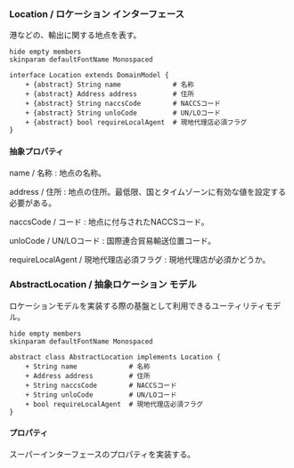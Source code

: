 ### Location / ロケーション インターフェース

港などの、輸出に関する地点を表す。

```plantuml
hide empty members
skinparam defaultFontName Monospaced

interface Location extends DomainModel {
    + {abstract} String name             # 名称
    + {abstract} Address address         # 住所
    + {abstract} String naccsCode        # NACCSコード
    + {abstract} String unloCode         # UN/LOコード
    + {abstract} bool requireLocalAgent  # 現地代理店必須フラグ 
}
```

#### 抽象プロパティ

name / 名称
: 地点の名称。

address / 住所
: 地点の住所。最低限、国とタイムゾーンに有効な値を設定する必要がある。

naccsCode / コード
: 地点に付与されたNACCSコード。

unloCode / UN/LOコード
: 国際連合貿易輸送位置コード。

requireLocalAgent / 現地代理店必須フラグ
: 現地代理店が必須かどうか。

### AbstractLocation / 抽象ロケーション モデル

ロケーションモデルを実装する際の基盤として利用できるユーティリティモデル。

```plantuml
hide empty members
skinparam defaultFontName Monospaced

abstract class AbstractLocation implements Location {
    + String name             # 名称
    + Address address         # 住所
    + String naccsCode        # NACCSコード
    + String unloCode         # UN/LOコード
    + bool requireLocalAgent  # 現地代理店必須フラグ 
}
```

#### プロパティ

スーパーインターフェースのプロパティを実装する。